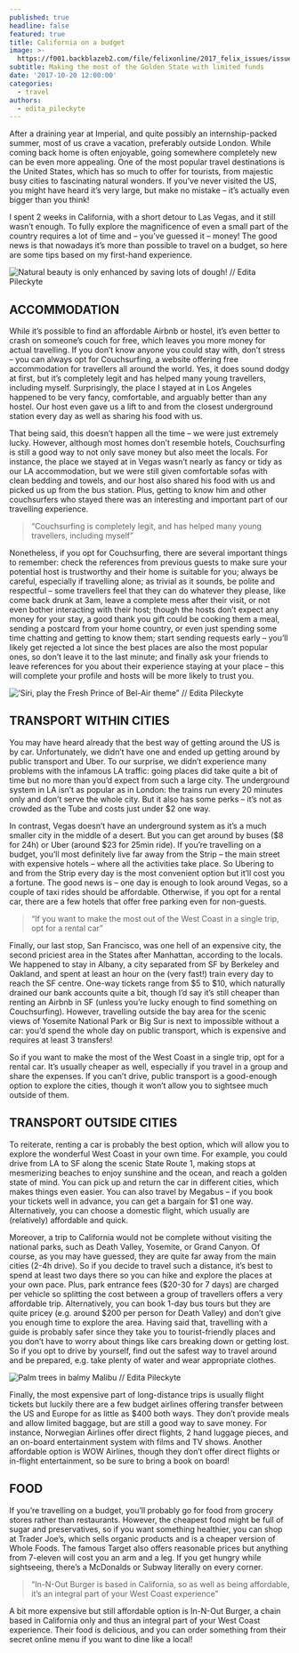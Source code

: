 ```yaml
---
published: true
headline: false
featured: true
title: California on a budget
image: >-
  https://f001.backblazeb2.com/file/felixonline/2017_felix_issues/issue_1672/1672_travel_DeathValley.jpg
subtitle: Making the most of the Golden State with limited funds
date: '2017-10-20 12:00:00'
categories:
  - travel
authors:
  - edita_pileckyte
---
```

After a draining year at Imperial, and quite possibly an internship-packed summer, most of us crave a vacation, preferably outside London. While coming back home is often enjoyable, going somewhere completely new can be even more appealing. One of the most popular travel destinations is the United States, which has so much to offer for tourists, from majestic busy cities to fascinating natural wonders. If you’ve never visited the US, you might have heard it’s very large, but make no mistake – it’s actually even bigger than you think!

I spent 2 weeks in California, with a short detour to Las Vegas, and it still wasn’t enough. To fully explore the magnificence of even a small part of the country requires a lot of time and – you’ve guessed it – money! The good news is that nowadays it’s more than possible to travel on a budget, so here are some tips based on my first-hand experience.

![Natural beauty is only enhanced by saving lots of dough! // Edita Pileckyte]({{site.baseurl}}/https://f001.backblazeb2.com/file/felixonline/2017_felix_issues/issue_1672/1672_travel_GrandCanyon.jpg)

## ACCOMMODATION

While it’s possible to find an affordable Airbnb or hostel, it’s even better to crash on someone’s couch for free, which leaves you more money for actual travelling. If you don’t know anyone you could stay with, don’t stress – you can always opt for Couchsurfing, a website offering free accommodation for travellers all around the world. Yes, it does sound dodgy at first, but it’s completely legit and has helped many young travellers, including myself. Surprisingly, the place I stayed at in Los Angeles happened to be very fancy, comfortable, and arguably better than any hostel. Our host even gave us a lift to and from the closest underground station every day as well as sharing his food with us.

That being said, this doesn’t happen all the time – we were just extremely lucky. However, although most homes don’t resemble hotels, Couchsurfing is still a good way to not only save money but also meet the locals. For instance, the place we stayed at in Vegas wasn’t nearly as fancy or tidy as our LA accommodation, but we were still given comfortable sofas with clean bedding and towels, and our host also shared his food with us and picked us up from the bus station. Plus, getting to know him and other couchsurfers who stayed there was an interesting and important part of our travelling experience.

> “Couchsurfing is completely legit, and has helped many young travellers, including myself”

Nonetheless, if you opt for Couchsurfing, there are several important things to remember: check the references from previous guests to make sure your potential host is trustworthy and their home is suitable for you; always be careful, especially if travelling alone; as trivial as it sounds, be polite and respectful – some travellers feel that they can do whatever they please, like come back drunk at 3am, leave a complete mess after their visit, or not even bother interacting with their host; though the hosts don’t expect any money for your stay, a good thank you gift could be cooking them a meal, sending a postcard from your home country, or even just spending some time chatting and getting to know them; start sending requests early – you’ll likely get rejected a lot since the best places are also the most popular ones, so don’t leave it to the last minute; and finally ask your friends to leave references for you about their experience staying at your place – this will complete your profile and hosts will be more likely to trust you.

![‘Siri, play the Fresh Prince of Bel-Air theme” // Edita Pileckyte]({{site.baseurl}}/https://f001.backblazeb2.com/file/felixonline/2017_felix_issues/issue_1672/1672_travel_HollywoodHills.jpg)

## TRANSPORT WITHIN CITIES

You may have heard already that the best way of getting around the US is by car. Unfortunately, we didn’t have one and ended up getting around by public transport and Uber. To our surprise, we didn’t experience many problems with the infamous LA traffic: going places did take quite a bit of time but no more than you’d expect from such a large city. The underground system in LA isn’t as popular as in London: the trains run every 20 minutes only and don’t serve the whole city. But it also has some perks – it’s not as crowded as the Tube and costs just under $2 one way.

In contrast, Vegas doesn’t have an underground system as it’s a much smaller city in the middle of a desert. But you can get around by buses ($8 for 24h) or Uber (around $23 for 25min ride). If you’re travelling on a budget, you’ll most definitely live far away from the Strip – the main street with expensive hotels – where all the activities take place. So Ubering to and from the Strip every day is the most convenient option but it’ll cost you a fortune. The good news is – one day is enough to look around Vegas, so a couple of taxi rides should be affordable. Otherwise, if you opt for a rental car, there are a few hotels that offer free parking even for non-guests.

> “If you want to make the most out of the West Coast in a single trip, opt for a rental car”

Finally, our last stop, San Francisco, was one hell of an expensive city, the second priciest area in the States after Manhattan, according to the locals. We happened to stay in Albany, a city separated from SF by Berkeley and Oakland, and spent at least an hour on the (very fast!) train every day to reach the SF centre. One-way tickets range from $5 to $10, which naturally drained our bank accounts quite a bit, though I’d say it’s still cheaper than renting an Airbnb in SF (unless you’re lucky enough to find something on Couchsurfing). However, travelling outside the bay area for the scenic views of Yosemite National Park or Big Sur is next to impossible without a car: you’d spend the whole day on public transport, which is expensive and requires at least 3 transfers!

So if you want to make the most of the West Coast in a single trip, opt for a rental car. It’s usually cheaper as well, especially if you travel in a group and share the expenses. If you can’t drive, public transport is a good-enough option to explore the cities, though it won’t allow you to sightsee much outside of them.

## TRANSPORT OUTSIDE CITIES

To reiterate, renting a car is probably the best option, which will allow you to explore the wonderful West Coast in your own time. For example, you could drive from LA to SF along the scenic State Route 1, making stops at mesmerizing beaches to enjoy sunshine and the ocean, and reach a golden state of mind. You can pick up and return the car in different cities, which makes things even easier. You can also travel by Megabus – if you book your tickets well in advance, you can get a bargain for $1 one way. Alternatively, you can choose a domestic flight, which usually are (relatively) affordable and quick.

Moreover, a trip to California would not be complete without visiting the national parks, such as Death Valley, Yosemite, or Grand Canyon. Of course, as you may have guessed, they are quite far away from the main cities (2-4h drive). So if you decide to travel such a distance, it’s best to spend at least two days there so you can hike and explore the places at your own pace. Plus, park entrance fees ($20-30 for 7 days) are charged per vehicle so splitting the cost between a group of travellers offers a very affordable trip. Alternatively, you can book 1-day bus tours but they are quite pricey (e.g. around $200 per person for Death Valley) and don’t give you enough time to explore the area. Having said that, travelling with a guide is probably safer since they take you to tourist-friendly places and you don’t have to worry about things like cars breaking down or getting lost. So if you opt to drive by yourself, find out the safest way to travel around and be prepared, e.g. take plenty of water and wear appropriate clothes.

![Palm trees in balmy Malibu // Edita Pileckyte]({{site.baseurl}}/https://f001.backblazeb2.com/file/felixonline/2017_felix_issues/issue_1672/1672_travel_Malibu.jpg)

Finally, the most expensive part of long-distance trips is usually flight tickets but luckily there are a few budget airlines offering transfer between the US and Europe for as little as $400 both ways. They don’t provide meals and allow limited baggage, but are still a good way to save money. For instance, Norwegian Airlines offer direct flights, 2 hand luggage pieces, and an on-board entertainment system with films and TV shows. Another affordable option is WOW Airlines, though they don’t offer direct flights or in-flight entertainment, so be sure to bring a book on board!

## FOOD

If you’re travelling on a budget, you’ll probably go for food from grocery stores rather than restaurants. However, the cheapest food might be full of sugar and preservatives, so if you want something healthier, you can shop at Trader Joe’s, which sells organic products and is a cheaper version of Whole Foods. The famous Target also offers reasonable prices but anything from 7-eleven will cost you an arm and a leg. If you get hungry while sightseeing, there’s a McDonalds or Subway literally on every corner.

> “In-N-Out Burger is based in California, so as well as being affordable, it’s an integral part of your West Coast experience”

A bit more expensive but still affordable option is In-N-Out Burger, a chain based in California only and thus an integral part of your West Coast experience. Their food is delicious, and you can order something from their secret online menu if you want to dine like a local!
